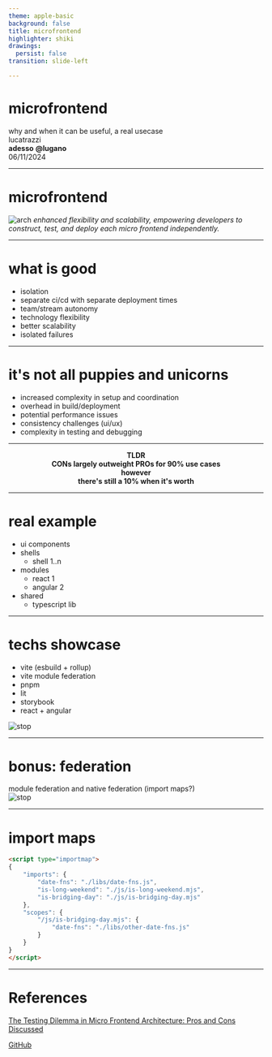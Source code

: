 ```yaml
---
theme: apple-basic
background: false
title: microfrontend
highlighter: shiki
drawings:
  persist: false
transition: slide-left

---
```


<div class="flex flex-col gap-2 h-full">
<div class="flex flex-col gap-2 items-center justify-center h-full">
<h1 text="!5xl">microfrontend</h1>

<div class="text-sm opacity-50">why and when it can be useful, a real usecase</div>
<div text="!2xl">lucatrazzi</div>
</div>

<div class="text-align-right">
<div><strong>adesso</strong> <strong>@lugano</strong></div>
<div class="text-sm opacity-50">06/11/2024</div>
</div>
</div>

---

<h1>microfrontend</h1>

<div class="flex flex-col items-center gap-2">
<img src="/assets/images/architecture.webp" alt="arch" class="w-120"></img>

<i class="text-center">
enhanced flexibility and scalability, empowering developers to construct, test, and deploy each micro frontend independently.
</i>
</div>

<!--
enhanced flexibility and scalability, empowering developers to construct, test, and deploy each micro frontend independently.
-->

---

<h1>what is good</h1>

<div>

<ul>
<li>isolation</li>
<li>separate ci/cd with separate deployment times</li>
<li>team/stream autonomy</li>
<li>technology flexibility</li>
<li>better scalability</li>
<li>isolated failures</li>
</ul>

</div>

<!--

4. Reusability:
[Micro FrontEnd]: It will make the Test suite also reusable. We just need to test once.

[Monolithic FrontEnd]: We might have to run the test suite redundantly. If we are working with different teams, then test cases
would be redundant.

5. Continuous Integration/Deployment:
[Micro FrontEnd]: Each micro frontend can be developed and deployed
independently, it’s possible to set up a CI/CD pipeline for each micro frontend, allowing for faster development cycles and less downtime when deploying new features.

[Monolithic FrontEnd]: If something wrong will go in production and we want to roll back the commit. As CI/CD time would be more so total
downtime of the application would also be more, which might
lead to heavy revenue loss.
-->

---

<h1>it's not all puppies and unicorns</h1>

<div>

<ul>
<li>increased complexity in setup and coordination</li>
<li>overhead in build/deployment</li>
<li>potential performance issues</li>
<li>consistency challenges (ui/ux)</li>
<li>complexity in testing and debugging</li>
</ul>

</div>

---

<div class="flex flex-col h-full gap-2 justify-center">
<center>
<strong text="!3xl">TLDR</strong>
</center>

<center v-click>
<strong text="!3xl">CONs largely outweight PROs for 90% use cases</strong>
</center>

<center v-click>
<strong text="!3xl">however</strong>
</center>

<center v-click>
<strong text="!3xl">there's still a 10% when it's worth</strong>
</center>
</div>

---

<h1>real example</h1>

<ul>
<li>ui components</li>
<li>shells
<ul>
<li>shell 1..n</li>
</ul>
</li>

<li>modules
<ul>
<li>react 1</li>
<li>angular 2</li>
</ul>
</li>

<li>shared
<ul>
<li>typescript lib</li>
</ul>
</li>

</ul>

---

<h1>techs showcase</h1>

<div class="flex gap-2 items-center justify-evenly">
<div>
<ul>
<li>vite (esbuild + rollup)</li>
<li>vite module federation</li>
<li>pnpm</li>
<li>lit</li>
<li>storybook</li>
<li>react + angular</li>
</ul>
</div>
<div>
<img src="/assets/images/time-to.gif" alt="stop" class="w-60"></img>
</div>
</div>

---

<h1>bonus: federation</h1>

<div class="flex gap-2 items-center justify-evenly">
module federation and native federation (import maps?)
<div>
<img src="/assets/images/another.webp" alt="stop" class="w-60"></img>
</div>
</div>

---

<h1>import maps</h1>

```html
<script type="importmap">
{
    "imports": {
        "date-fns": "./libs/date-fns.js",
        "is-long-weekend": "./js/is-long-weekend.mjs",
        "is-bridging-day": "./js/is-bridging-day.mjs"
    },
    "scopes": {
        "/js/is-bridging-day.mjs": {
            "date-fns": "./libs/other-date-fns.js"
        }
    }
}
</script>
```

---

<h1>References</h1>

[The Testing Dilemma in Micro Frontend Architecture: Pros and Cons Discussed
](https://blog.bitsrc.io/the-testing-dilemma-in-micro-frontend-architecture-pros-and-cons-discussed-8cf9a6a90c3d)

[GitHub](https://github.com/lucax88x/slides)
